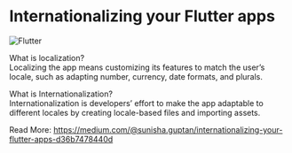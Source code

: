 # Internationalizing your Flutter apps

![Flutter](https://github.com/Sunsiha/internationalizing_localizations/assets/27992382/c394b860-33f9-4d89-a093-799a834d6f9d)


What is localization?<br/>
Localizing the app means customizing its features to match the user’s locale, such as adapting number, currency, date formats, and plurals.

What is Internationalization?<br/>
Internationalization is developers’ effort to make the app adaptable to different locales by creating locale-based files and importing assets.

Read More: https://medium.com/@sunisha.guptan/internationalizing-your-flutter-apps-d36b7478440d

